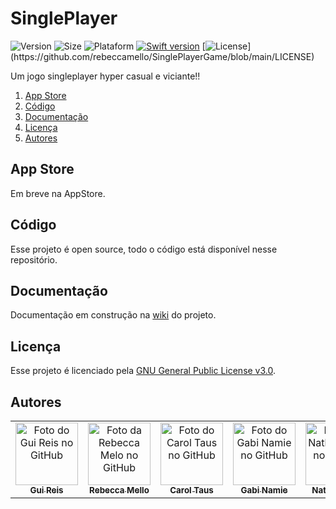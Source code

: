 # SinglePlayer
![Version](https://img.shields.io/badge/versão-0.0.0-orange)
![Size](https://img.shields.io/badge/tamanho-1,4%20MB-blue)
![Plataform](https://img.shields.io/badge/plataforma-IOS%2014.5+-lightgrey?)
[![Swift version](https://img.shields.io/badge/swift-v5.5-blue?logo=swift)](https://swift.org/download/#releases)
[![License](https://img.shields.io/badge/licença-GNU%20v3.0-brightgreen?)](https://github.com/rebeccamello/SinglePlayerGame/blob/main/LICENSE)

<!-- ![Capa](https://github.com/rebeccamello/SinglePlayerGame/blob/main/arquivos/Git-Capa.png) -->

Um jogo singleplayer hyper casual e viciante!! 

1. [App Store](#app-store)
2. [Código](#código)
3. [Documentação](#documentação)
4. [Licença](#licença)
5. [Autores](#autores)

## App Store
Em breve na AppStore.

## Código
Esse projeto é open source, todo o código está disponível nesse repositório.

## Documentação
Documentação em construção na [wiki](https://github.com/rebeccamello/SinglePlayerGame/wiki) do projeto.

## Licença
Esse projeto é licenciado pela [GNU General Public License v3.0](https://github.com/rebeccamello/SinglePlayerGame/blob/dev/LICENSE).

## Autores
<table>
    <tr>
        <td align="center">
            <a href="https://github.com/Gui25Reis">
                <img src="https://avatars1.githubusercontent.com/u/48360732" width="100px;" alt="Foto do Gui Reis no GitHub"/><br>
                <sub>
                    <b>Gui Reis</b>
                </sub>
            </a>
        </td>
        <td align="center">
            <a href="https://github.com/rebeccamello">
                <img src="https://avatars.githubusercontent.com/u/49920539" width="100px;" alt="Foto da Rebecca Melo no GitHub"/><br>
                <sub>
                    <b>Rebecca Mello</b>
                </sub>
            </a>
        </td>
        <td align="center">
            <a href="https://github.com/caroltaus">
                <img src="https://avatars.githubusercontent.com/u/48024795" width="100px;" alt="Foto do Carol Taus no GitHub"/><br>
                <sub>
                    <b>Carol Taus</b>
                </sub>
            </a>
        </td>
        <td align="center">
            <a href="https://github.com/Gabrielenamie">
                <img src="https://avatars.githubusercontent.com/u/64558021" width="100px;" alt="Foto do Gabi Namie no GitHub"/><br>
                <sub>
                    <b>Gabi Namie</b>
                </sub>
            </a>
        </td>
        <td align="center">
            <a href="https://github.com/NathyPapst">
                <img src="https://avatars.githubusercontent.com/u/50211565" width="100px;" alt="Foto do Nathy Papst no GitHub"/><br>
                <sub>
                    <b>Nathy Papst</b>
                </sub>
            </a>
        </td>
        <td align="center">
            <a href="https://github.com/Mariabraao">
                <img src="https://avatars.githubusercontent.com/u/65254707" width="100px;" alt="Foto do Mari Abraão no GitHub"/><br>
                <sub>
                    <b>Mari Abraão</b>
                </sub>
            </a>
        </td>
    </tr>
</table>

